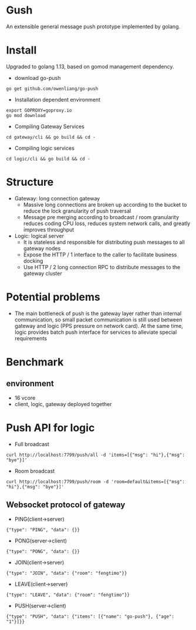 # Gush

An extensible general message push prototype implemented by golang.

# Install

Upgraded to golang 1.13, based on gomod management dependency.

* download go-push

```
go get github.com/owenliang/go-push
```

* Installation dependent environment

```
export GOPROXY=goproxy.io
go mod download
```

* Compiling Gateway Services

```
cd gateway/cli && go build && cd -
```

* Compiling logic services

```
cd logic/cli && go build && cd -
```

# Structure

* Gateway: long connection gateway
    * Massive long connections are broken up according to the bucket to reduce the lock granularity of push traversal
    * Message pre merging according to broadcast / room granularity reduces coding CPU loss, reduces system network calls, and greatly improves throughput
* Logic: logical server
    * It is stateless and responsible for distributing push messages to all gateway nodes
    * Expose the HTTP / 1 interface to the caller to facilitate business docking
    * Use HTTP / 2 long connection RPC to distribute messages to the gateway cluster

# Potential problems

* The main bottleneck of push is the gateway layer rather than internal communication, so small packet communication is still used between gateway and logic (PPS pressure on network card). At the same time, logic provides batch push interface for services to alleviate special requirements

# Benchmark

## environment

* 16 vcore
* client, logic, gateway deployed together


# Push API for logic

* Full broadcast

```
curl http://localhost:7799/push/all -d 'items=[{"msg": "hi"},{"msg": "bye"}]'
```

* Room broadcast

```
curl http://localhost:7799/push/room -d 'room=default&items=[{"msg": "hi"},{"msg": "bye"}]'
```

## Websocket protocol of gateway

* PING(client->server)

```
{"type": "PING", "data": {}}
```

* PONG(server->client)

```
{"type": "PONG", "data": {}}
```

* JOIN(client->server)

```
{"type": "JOIN", "data": {"room": "fengtimo"}}
```

* LEAVE(client->server)

```
{"type": "LEAVE", "data": {"room": "fengtimo"}}
```

* PUSH(server->client)

```
{"type": "PUSH", "data": {"items": [{"name": "go-push"}, {"age": "1"}]}}
```